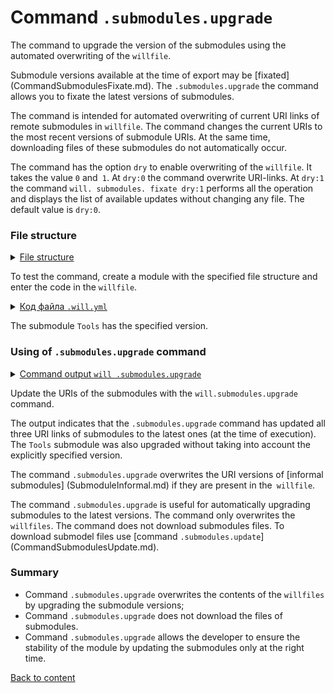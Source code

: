 # Command <code>.submodules.upgrade</code>

The command to upgrade the version of the submodules using the automated overwriting of the <code>willfile</code>.

Submodule versions available at the time of export may be [fixated] (CommandSubmodulesFixate.md). The `.submodules.upgrade` the command allows you to fixate the latest versions of submodules.

The command is intended for automated overwriting of current URI links of remote submodules in `willfile`. The command changes the current URIs to the most recent versions of submodule URIs. At the same time, downloading files of these submodules do not automatically occur.

The command has the option `dry` to enable overwriting of the `willfile`. It takes the value `0` and` 1`. At `dry:0` the command overwrite URI-links. At `dry:1` the command `will. submodules. fixate dry:1` performs all the operation and displays the list of available updates without changing any file. The default value is `dry:0`.

### File structure

<details>
  <summary><u>File structure</u></summary>

```
submodulesUpgrade
          └── .will.yml
```

</details>

To test the command, create a module with the specified file structure and enter the code in the `willfile`. 

<details>
    <summary><u>Код файла <code>.will.yml</code></u></summary>

```yaml
about :

  name : submodulesCommands
  description : "To test .submodules.upgrade command"

submodule :

  Tools : git+https:///github.com/Wandalen/wTools.git/out/wTools#ec60e39ded1669e27abaa6fc2798ee13804c400a
  PathFundamentals : git+https:///github.com/Wandalen/wPathFundamentals.git/out/wPathFundamentals#master
  Files : git+https:///github.com/Wandalen/wFiles.git/out/wFiles#master

```
</details>

The submodule `Tools` has the specified version.

### Using of `.submodules.upgrade` command

<details>
  <summary><u>Command output <code>will .submodules.upgrade</code></u></summary>

```
[user@user ~]$ will .submodules.upgrade
...
Module at /path_to_file/.will.yml
...
  Remote path of module::submodulesCommands / module::Tools fixated
  git+https:///github.com/Wandalen/wTools.git/out/wTools : .#7db7bd21ac76fc495aae44cc8b1c4474ce5012a4 <- .#ec60e39ded1669e27abaa6fc2798ee13804c400a
  in /path_to_file/submodulesUpgrade/.will.yml
Remote path of module::submodulesCommands / module::PathFundamentals fixated
  git+https:///github.com/Wandalen/wPathFundamentals.git/out/wPathFundamentals : .#d95a35b7ef1568df823c12efa5bd5e1f4ceec8b7 <- .#master
  in /path_to_file/submodulesUpgrade/.will.yml
Remote path of module::submodulesCommands / module::Files fixated
  git+https:///github.com/Wandalen/wFiles.git/out/wFiles : .#075ce0ca21af083bc879b0d1a4091a29ed4a16d2 <- .#master
  in /path_to_file/submodulesUpgrade/.will.yml

```

</details>

Update the URIs of the submodules with the `will.submodules.upgrade` command.

The output indicates that the `.submodules.upgrade`  command has updated all three URI links of submodules to the latest ones (at the time of execution). The `Tools` submodule was also upgraded without taking into account the explicitly specified version.

The command `.submodules.upgrade` overwrites the URI versions of [informal submodules] (SubmoduleInformal.md) if they are present in the` willfile`.

The command `.submodules.upgrade` is useful for automatically upgrading submodules to the latest versions. The command only overwrites the `willfiles`. The command does not download submodules files. To download submodel files use [command `.submodules.update`] (CommandSubmodulesUpdate.md).

### Summary

- Command `.submodules.upgrade` overwrites the contents of the `willfiles` by upgrading the submodule versions;
- Command `.submodules.upgrade` does not download the files of submodules.
- Command `.submodules.upgrade` allows the developer to ensure the stability of the module by updating the submodules only at the right time.

[Back to content](../README.md#tutorials)

